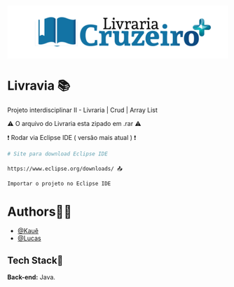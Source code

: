 ![Logo](logo.png)
# Livravia 📚


Projeto interdisciplinar II - Livraria | Crud | Array List

⚠️ O arquivo do Livraria esta zipado em .rar ⚠️

❗ Rodar via Eclipse IDE ( versão mais atual ) ❗


```bash
# Site para download Eclipse IDE

https://www.eclipse.org/downloads/ 📤

Importar o projeto no Eclipse IDE
```

# Authors🙋‍♂️
- [@Kauê](https://github.com/KaueLoviz)
- [@Lucas](https://github.com/Lucascuca)

 
## Tech Stack📝
**Back-end:** Java.
